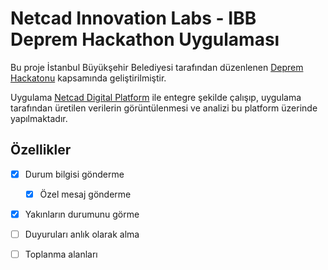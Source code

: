 # Netcad Innovation Labs - IBB Deprem Hackathon Uygulaması

Bu proje İstanbul Büyükşehir Belediyesi tarafından düzenlenen [Deprem Hackatonu](https://depremhackathonu.ibb.istanbul/) kapsamında geliştirilmiştir.

Uygulama [Netcad Digital Platform](https://smart.netcad.com/)  ile entegre şekilde çalışıp,
uygulama tarafından üretilen verilerin görüntülenmesi ve analizi bu platform üzerinde yapılmaktadır.

## Özellikler

- [x] Durum bilgisi gönderme
    *  [x] Özel mesaj gönderme
- [x] Yakınların durumunu görme
- [ ] Duyuruları anlık olarak alma
- [ ] Toplanma alanları

